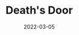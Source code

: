 ---
layout: post
categories: documentation
tags: [documentation,sample]
image: cuba-1.jpg
date: 2022-03-05
title: Death's Door
description:
developer: Acid Nerve
card-image: 10
banner-image: 5
banner-offset: 5
---